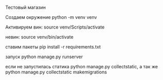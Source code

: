 Тестовый магазин

Создаем окружение python -m venv venv

Активируем вин: source venv/Scripts/activate

невин: source venv/bin/activate

ставим пакеты pip install -r requirements.txt

запуск python manage.py runserver

если не запустилась статика python manage.py collectstatic, a так же python manage.py collectstatic makemigrations 
